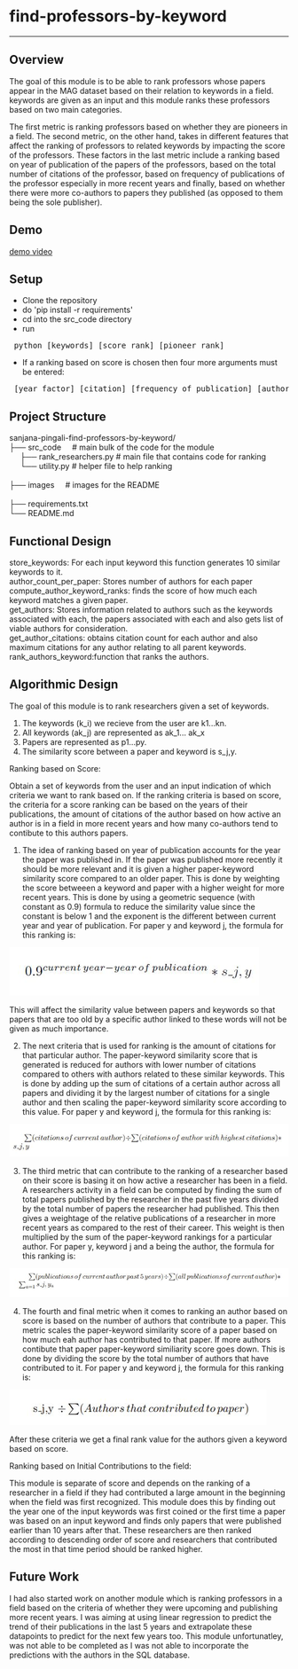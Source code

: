# find-professors-by-keyword
-----------------------------
Overview
-----------------------------
The goal of this module is to be able to rank professors whose papers appear in the MAG dataset based on their relation to keywords in a field. keywords are given as an input and this module ranks these professors based on two main categories. 

The first metric is ranking professors based on whether they are pioneers in a field. The second metric, on the other hand, takes in different features that affect the ranking of professors to related keywords by impacting the score of the professors. These factors in the last metric include a ranking based on year of publication of the papers of the professors, based on the total number of citations of the professor, based on frequency of publications of the professor especially in more recent years and finally, based on whether there were more co-authors to papers they published (as opposed to them being the sole publisher).
<br/>

Demo
-----------------------------
[demo video](https://drive.google.com/file/d/12FNkGFjnM0cVuGDtWzCFoMuHTWVaC_BO/view?usp=sharing)

Setup
-----------------------------
- Clone the repository
- do 'pip install -r requirements'
- cd into the src_code directory
- run
<pre> python [keywords] [score rank] [pioneer rank] </pre>
- If a ranking based on score is chosen then four more arguments must be entered:
<pre> [year factor] [citation] [frequency of publication] [author count] </pre>
Project Structure
-----------------------------
sanjana-pingali-find-professors-by-keyword/
</br>
├── src_code    &nbsp;   &nbsp;                                  # main bulk of the code for the module </br> 
&nbsp;   &nbsp;   &nbsp;├── rank_researchers.py    # main file that contains code for ranking </br> 
&nbsp;   &nbsp;   &nbsp;└── utility.py             # helper file to help ranking  </br>  
├── images    &nbsp;   &nbsp;                                  # images for the README </br>  
├── requirements.txt </br>
└── README.md </br>

Functional Design
-----------------------------
store_keywords: For each input keyword this function generates 10 similar keywords to it.  </br>
author_count_per_paper: Stores number of authors for each paper  </br>
compute_author_keyword_ranks: finds the score of how much each keyword matches a given paper.  </br>
get_authors: Stores information related to authors such as the keywords associated with each, the papers associated with each and also gets list of viable authors for consideration.  </br>
get_author_citations: obtains citation count for each author and also maximum citations for any author relating to all parent keywords.  </br>
rank_authors_keyword:function that ranks the authors.  </br>



Algorithmic Design
-----------------------------
The goal of this module is to rank researchers given a set of keywords.
1. The keywords (k_i) we recieve from the user are k1...kn.
2. All keywords (ak_j) are represented as ak_1... ak_x
3. Papers are represented as p1...py.
4. The similarity score between a paper and keyword is s_j,y.

Ranking based on Score: </br>

Obtain a set of keywords from the user and an input indication of which criteria we want to rank based on. If the ranking criteria is based on score,  the criteria for a score ranking can be based on the years of their publications, the amount of citations of the author based on how active an author is in a field in more recent years and how many co-authors tend to contibute to this authors papers.


1. The idea of ranking based on year of publication accounts for the year the paper was published in. If the paper was published more recently it should be more relevant and it is given a higher paper-keyword similarity score compared to an older paper. This is done by weighting the score betweeen a keyword and paper with a higher weight for more recent years. This is done by using a geometric sequence (with constant as 0.9) formula to reduce the similarity value since the constant is below 1 and the exponent is the different between current year and year of publication. For paper y and keyword j, the formula for this ranking is:

![alt_text](https://github.com/Forward-UIUC-2022S/sanjana-pingali-find-professors-by-keyword/blob/main/images/year_.JPG)


This will affect the similarity value between papers and keywords so that papers that are too old by a specific author linked to these words will not be given as much importance.

2. The next criteria that is used for ranking is the amount of citations for that particular author. The paper-keyword similarity score that is generated is reduced for authors with lower number of citations compared to others with authors related to these similar keywords. This is done by adding up the sum of citations of a certain author across all papers and dividing it by the largest number of citations for a single author and then scaling the paper-keyword similarity score according to this value. For paper y and keyword j,  the formula for this ranking is:

![alt_text](https://github.com/Forward-UIUC-2022S/sanjana-pingali-find-professors-by-keyword/blob/main/images/cit__.JPG)

3. The third metric that can contribute to the ranking of a researcher based on their score is basing it on how active a researcher has been in a field. A researchers activity in a field can be computed by finding the sum of total papers published by the researcher in the past five years divided by the total number of papers the researcher had published. This then gives a weightage of the relative publications of a researcher in more recent years as compared to the rest of their career. This weight is then multiplied by the sum of the paper-keyword rankings for a particular author. For paper y, keyword j and a being the author,  the formula for this ranking is:

![alt_text](https://github.com/Forward-UIUC-2022S/sanjana-pingali-find-professors-by-keyword/blob/main/images/Capture.JPG)

4. The fourth and final metric when it comes to ranking an author based on score is based on the number of authors that contribute to a paper. This metric scales the paper-keyword similarity score of a paper based on how much eah author has contributed to that paper. If more authors contibute that paper paper-keyword similiarity score goes down. This is done by dividing the score by the total number of authors that have contributed to it. For paper y and keyword j,  the formula for this ranking is:

![alt_text](https://github.com/Forward-UIUC-2022S/sanjana-pingali-find-professors-by-keyword/blob/main/images/Capture_2.JPG)


After these criteria we get a final rank value for the authors given a keyword based on score.

Ranking based on Initial Contributions to the field: </br>

This module is separate of score and depends on the ranking of a researcher in a field if they had contributed a large amount in the beginning when the field was first recognized. This module does this by finding out the year one of the input keywords was first coined or the first time a paper was based on an input keyword and finds only papers that were published earlier than 10 years after that. These researchers are then ranked according to descending order of score and researchers that contributed the most in that time period should be ranked higher.

Future Work
-----------------------------
I had also started work on another module which is ranking professors in a field based on the criteria of whether they were upcoming and publishing more recent years. I was aiming at using linear regression to predict the trend of their publications in the last 5 years and extrapolate these datapoints to predict for the next few years too. This module unfortunatley, was not able to be completed as I was not able to incorporate the predictions with the authors in the SQL database.
